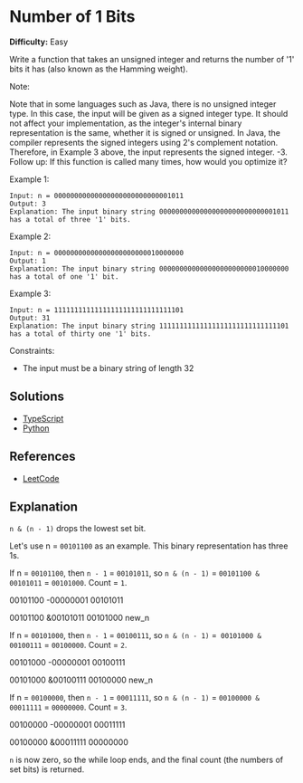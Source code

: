 # Number of 1 Bits #

**Difficulty:** Easy

Write a function that takes an unsigned integer and returns the number of '1' bits it has (also known as the Hamming weight).

Note:

Note that in some languages such as Java, there is no unsigned integer type. In this case, the input will be given as a signed integer type. It should not affect your implementation, as the integer's internal binary representation is the same, whether it is signed or unsigned.
In Java, the compiler represents the signed integers using 2's complement notation. Therefore, in Example 3 above, the input represents the signed integer. -3.
Follow up: If this function is called many times, how would you optimize it?

Example 1:
```
Input: n = 00000000000000000000000000001011
Output: 3
Explanation: The input binary string 00000000000000000000000000001011 has a total of three '1' bits.
```

Example 2:
```
Input: n = 00000000000000000000000010000000
Output: 1
Explanation: The input binary string 00000000000000000000000010000000 has a total of one '1' bit.
```

Example 3:
```
Input: n = 11111111111111111111111111111101
Output: 31
Explanation: The input binary string 11111111111111111111111111111101 has a total of thirty one '1' bits.
 ```

Constraints:

- The input must be a binary string of length 32

## Solutions ##

- [TypeScript](./solution-ts.ts)
- [Python](./solution-python.py)

## References ##

- [LeetCode](https://leetcode.com/problems/number-of-1-bits/)

## Explanation ##

`n & (n - 1)` drops the lowest set bit.

Let's use n = `00101100` as an example. This binary representation has three 1s.

If n = `00101100`, then `n - 1` = `00101011`, so `n & (n - 1)` = `00101100 & 00101011` = `00101000`. Count = `1`.

 00101100
-00000001
 00101011
 
 00101100
&00101011
 00101000 new_n
 
If n = `00101000`, then `n - 1` = `00100111`, so `n & (n - 1)` =` 00101000 & 00100111` = `00100000`. Count = `2`.

 00101000
-00000001
 00100111

 00101000
&00100111
 00100000 new_n

If n = `00100000`, then `n - 1` = `00011111`, so `n & (n - 1)` = `00100000 & 00011111` = `00000000`. Count = `3`.

 00100000
-00000001
 00011111
 
 00100000
&00011111
 00000000

`n` is now zero, so the while loop ends, and the final count (the numbers of set bits) is returned.
